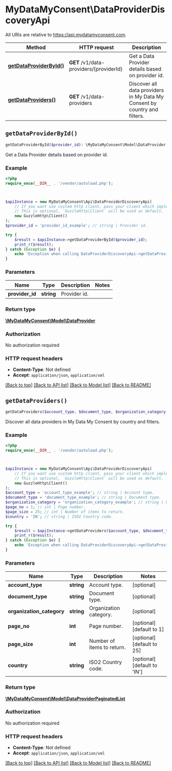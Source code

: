 # MyDataMyConsent\DataProviderDiscoveryApi

All URIs are relative to https://api.mydatamyconsent.com.

Method | HTTP request | Description
------------- | ------------- | -------------
[**getDataProviderById()**](DataProviderDiscoveryApi.md#getDataProviderById) | **GET** /v1/data-providers/{providerId} | Get a Data Provider details based on provider id.
[**getDataProviders()**](DataProviderDiscoveryApi.md#getDataProviders) | **GET** /v1/data-providers | Discover all data providers in My Data My Consent by country and filters.


## `getDataProviderById()`

```php
getDataProviderById($provider_id): \MyDataMyConsent\Model\DataProvider
```

Get a Data Provider details based on provider id.

### Example

```php
<?php
require_once(__DIR__ . '/vendor/autoload.php');



$apiInstance = new MyDataMyConsent\Api\DataProviderDiscoveryApi(
    // If you want use custom http client, pass your client which implements `GuzzleHttp\ClientInterface`.
    // This is optional, `GuzzleHttp\Client` will be used as default.
    new GuzzleHttp\Client()
);
$provider_id = 'provider_id_example'; // string | Provider id.

try {
    $result = $apiInstance->getDataProviderById($provider_id);
    print_r($result);
} catch (Exception $e) {
    echo 'Exception when calling DataProviderDiscoveryApi->getDataProviderById: ', $e->getMessage(), PHP_EOL;
}
```

### Parameters

Name | Type | Description  | Notes
------------- | ------------- | ------------- | -------------
 **provider_id** | **string**| Provider id. |

### Return type

[**\MyDataMyConsent\Model\DataProvider**](../Model/DataProvider.md)

### Authorization

No authorization required

### HTTP request headers

- **Content-Type**: Not defined
- **Accept**: `application/json`, `application/xml`

[[Back to top]](#) [[Back to API list]](../../README.md#endpoints)
[[Back to Model list]](../../README.md#models)
[[Back to README]](../../README.md)

## `getDataProviders()`

```php
getDataProviders($account_type, $document_type, $organization_category, $page_no, $page_size, $country): \MyDataMyConsent\Model\DataProviderPaginatedList
```

Discover all data providers in My Data My Consent by country and filters.

### Example

```php
<?php
require_once(__DIR__ . '/vendor/autoload.php');



$apiInstance = new MyDataMyConsent\Api\DataProviderDiscoveryApi(
    // If you want use custom http client, pass your client which implements `GuzzleHttp\ClientInterface`.
    // This is optional, `GuzzleHttp\Client` will be used as default.
    new GuzzleHttp\Client()
);
$account_type = 'account_type_example'; // string | Account type.
$document_type = 'document_type_example'; // string | Document type.
$organization_category = 'organization_category_example'; // string | Organization category.
$page_no = 1; // int | Page number.
$page_size = 25; // int | Number of items to return.
$country = 'IN'; // string | ISO2 Country code.

try {
    $result = $apiInstance->getDataProviders($account_type, $document_type, $organization_category, $page_no, $page_size, $country);
    print_r($result);
} catch (Exception $e) {
    echo 'Exception when calling DataProviderDiscoveryApi->getDataProviders: ', $e->getMessage(), PHP_EOL;
}
```

### Parameters

Name | Type | Description  | Notes
------------- | ------------- | ------------- | -------------
 **account_type** | **string**| Account type. | [optional]
 **document_type** | **string**| Document type. | [optional]
 **organization_category** | **string**| Organization category. | [optional]
 **page_no** | **int**| Page number. | [optional] [default to 1]
 **page_size** | **int**| Number of items to return. | [optional] [default to 25]
 **country** | **string**| ISO2 Country code. | [optional] [default to &#39;IN&#39;]

### Return type

[**\MyDataMyConsent\Model\DataProviderPaginatedList**](../Model/DataProviderPaginatedList.md)

### Authorization

No authorization required

### HTTP request headers

- **Content-Type**: Not defined
- **Accept**: `application/json`, `application/xml`

[[Back to top]](#) [[Back to API list]](../../README.md#endpoints)
[[Back to Model list]](../../README.md#models)
[[Back to README]](../../README.md)

